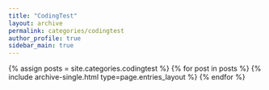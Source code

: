 ```yaml
---
title: "CodingTest"
layout: archive
permalink: categories/codingtest
author_profile: true
sidebar_main: true
---
```



{% assign posts = site.categories.codingtest %}
{% for post in posts %} {% include archive-single.html type=page.entries_layout %} {% endfor %}

